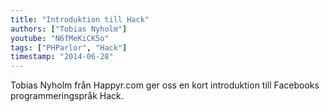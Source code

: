 ```yaml
---
title: "Introduktion till Hack"
authors: ["Tobias Nyholm"]
youtube: "N6fMeKiCK5o"
tags: ["PHParlor", "Hack"]
timestamp: "2014-06-28"
---
```


Tobias Nyholm från Happyr.com ger oss en kort introduktion till Facebooks programmeringspråk Hack.
